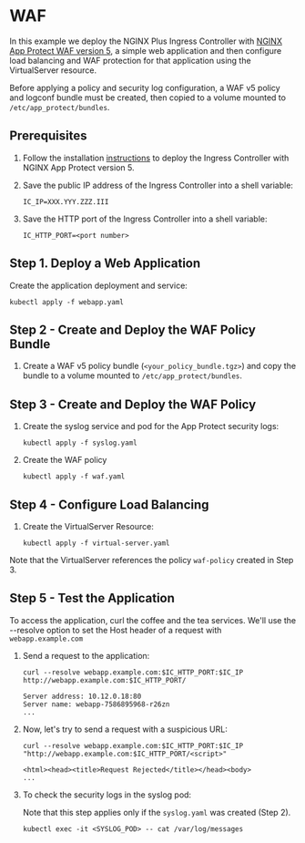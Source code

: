 # WAF

In this example we deploy the NGINX Plus Ingress Controller with [NGINX App
Protect WAF version 5](https://www.nginx.com/products/nginx-app-protect/), a simple web application and then configure load balancing
and WAF protection for that application using the VirtualServer resource.

Before applying a policy and security log configuration, a WAF v5 policy and logconf bundle must be created, then copied to a volume mounted to `/etc/app_protect/bundles`.

## Prerequisites

1. Follow the installation [instructions](https://docs.nginx.com/nginx-ingress-controller/installation) to deploy the
   Ingress Controller with NGINX App Protect version 5.

1. Save the public IP address of the Ingress Controller into a shell variable:

    ```console
    IC_IP=XXX.YYY.ZZZ.III
    ```

1. Save the HTTP port of the Ingress Controller into a shell variable:

    ```console
    IC_HTTP_PORT=<port number>
    ```

## Step 1. Deploy a Web Application

Create the application deployment and service:

```console
kubectl apply -f webapp.yaml
```

## Step 2 - Create and Deploy the WAF Policy Bundle

1. Create a WAF v5 policy bundle (`<your_policy_bundle.tgz>`) and copy the bundle to a volume mounted to `/etc/app_protect/bundles`.

## Step 3 - Create and Deploy the WAF Policy

1. Create the syslog service and pod for the App Protect security logs:

    ```console
    kubectl apply -f syslog.yaml
    ```

1. Create the WAF policy

    ```console
    kubectl apply -f waf.yaml
    ```

## Step 4 - Configure Load Balancing

1. Create the VirtualServer Resource:

    ```console
    kubectl apply -f virtual-server.yaml
    ```

Note that the VirtualServer references the policy `waf-policy` created in Step 3.

## Step 5 - Test the Application

To access the application, curl the coffee and the tea services. We'll use the --resolve option to set the Host header
of a request with `webapp.example.com`

1. Send a request to the application:

    ```console
    curl --resolve webapp.example.com:$IC_HTTP_PORT:$IC_IP http://webapp.example.com:$IC_HTTP_PORT/
    ```

    ```text
    Server address: 10.12.0.18:80
    Server name: webapp-7586895968-r26zn
    ...
    ```

1. Now, let's try to send a request with a suspicious URL:

    ```console
    curl --resolve webapp.example.com:$IC_HTTP_PORT:$IC_IP "http://webapp.example.com:$IC_HTTP_PORT/<script>"
    ```

    ```text
    <html><head><title>Request Rejected</title></head><body>
    ...
    ```

1. To check the security logs in the syslog pod:

    Note that this step applies only if the `syslog.yaml` was created (Step 2).

    ```console
    kubectl exec -it <SYSLOG_POD> -- cat /var/log/messages
    ```
